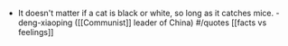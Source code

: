 - It doesn't matter if a cat is black or white, so long as it catches mice. - deng-xiaoping ([[Communist]] leader of China) #/quotes [[facts vs feelings]]
